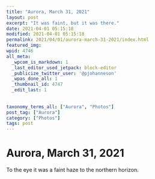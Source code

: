 ```yaml
---
title: "Aurora, March 31, 2021"
layout: post
excerpt: "It was faint, but it was there."
date: 2021-04-01 05:15:18
modified: 2021-04-01 05:15:18
permalink: 2021/04/01/aurora-march-31-2021/index.html
featured_img: 
wpid: 4746
all_meta: 
  _wpcom_is_markdown: 1
  _last_editor_used_jetpack: block-editor
  _publicize_twitter_user: '@pjohanneson'
  _wpas_done_all: 1
  _thumbnail_id: 4747
  _edit_last: 1
  
  
taxonomy_terms_all: ["Aurora", "Photos"]
post_tag: ["Aurora"]
category: ["Photos"]
tags: post
---
```


# Aurora, March 31, 2021

To the eye it was a faint haze to the northern horizon.